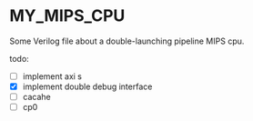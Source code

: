 # MY_MIPS_CPU
Some Verilog file about a double-launching pipeline MIPS cpu.

todo:
- [ ] implement axi  s
- [x] implement double debug interface  
- [ ] cacahe  
- [ ] cp0

